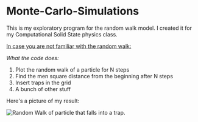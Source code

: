 # Monte-Carlo-Simulations

This is my exploratory program for the random walk model. I created it for my Computational Solid State physics class.

[In case you are not familiar with the random walk:](https://en.wikipedia.org/wiki/Random_walk)

*What the code does:*
1. Plot the random walk of a particle for N steps
2. Find the men square distance from the beginning after N steps
3. Insert traps in the grid
4. A bunch of other stuff

Here's a picture of my result:

![Random Walk of particle that falls into a trap.](https://github.com/user-attachments/assets/d6f17e80-314e-4155-ba49-c8ee388bf6f1)


